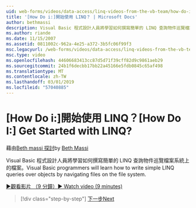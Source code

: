 ```yaml
---
uid: web-forms/videos/data-access/linq-videos-from-the-vb-team/how-do-i-get-started-with-linq
title: '[How Do i:]開始使用 LINQ？ | Microsoft Docs'
author: bethmassi
description: Visual Basic 程式設計人員將學習如何撰寫簡單的 LINQ 查詢物件巡覽檔案系統上的檔案。
ms.author: riande
ms.date: 11/15/2007
ms.assetid: 0811002c-962a-4e25-a372-3b5fc06f99f3
msc.legacyurl: /web-forms/videos/data-access/linq-videos-from-the-vb-team/how-do-i-get-started-with-linq
msc.type: video
ms.openlocfilehash: 44606683413cc87d5d71f39cff82d9c9861aeb29
ms.sourcegitcommit: 24b1f6decbb17bb22a45166e5fdb0845c65af498
ms.translationtype: MT
ms.contentlocale: zh-TW
ms.lasthandoff: 03/01/2019
ms.locfileid: "57040885"
---
```

<a name="how-do-i-get-started-with-linq"></a><span data-ttu-id="565ea-104">[How Do i:]開始使用 LINQ？</span><span class="sxs-lookup"><span data-stu-id="565ea-104">[How Do I:] Get Started with LINQ?</span></span>
====================
<span data-ttu-id="565ea-105">藉由[Beth massi 探討](https://github.com/bethmassi)</span><span class="sxs-lookup"><span data-stu-id="565ea-105">by [Beth Massi](https://github.com/bethmassi)</span></span>

<span data-ttu-id="565ea-106">Visual Basic 程式設計人員將學習如何撰寫簡單的 LINQ 查詢物件巡覽檔案系統上的檔案。</span><span class="sxs-lookup"><span data-stu-id="565ea-106">Visual Basic programmers will learn how to write simple LINQ queries over objects by navigating files on the file system.</span></span>

[<span data-ttu-id="565ea-107">&#9654;觀看影片 （9 分鐘）</span><span class="sxs-lookup"><span data-stu-id="565ea-107">&#9654; Watch video (9 minutes)</span></span>](https://channel9.msdn.com/Blogs/ASP-NET-Site-Videos/how-do-i-get-started-with-linq)

> [!div class="step-by-step"]
> [<span data-ttu-id="565ea-108">下一步</span><span class="sxs-lookup"><span data-stu-id="565ea-108">Next</span></span>](how-do-i-perform-group-and-aggregate-queries.md)

